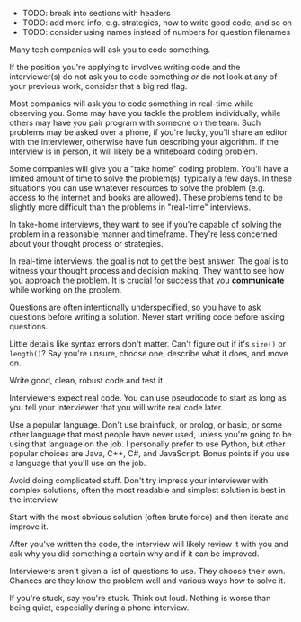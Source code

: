 - TODO: break into sections with headers
- TODO: add more info, e.g. strategies, how to write good code, and so on
- TODO: consider using names instead of numbers for question filenames

Many tech companies will ask you to code something.

If the position you're applying to involves writing code and the interviewer(s)
do not ask you to code something _or_ do not look at any of your previous work,
consider that a big red flag.

Most companies will ask you to code something in real-time while observing you.
Some may have you tackle the problem individually, while others may have you pair
program with someone on the team. Such problems may be asked over a phone, if
you're lucky, you'll share an editor with the interviewer, otherwise have fun
describing your algorithm. If the interview is in person, it will likely be
a whiteboard coding problem.

Some companies will give you a "take home" coding problem. You'll have a limited
amount of time to solve the problem(s), typically a few days. In these
situations you can use whatever resources to solve the problem (e.g. access to
the internet and books are allowed). These problems tend to be slightly more
difficult than the problems in "real-time" interviews.

In take-home interviews, they want to see if you're capable of solving the
problem in a reasonable manner and timeframe. They're less concerned about your
thought process or strategies.

In real-time interviews, the goal is not to get the best answer.  The goal is to
witness your thought process and decision making. They want to see how you
approach the problem. It is crucial for success that you **communicate** while
working on the problem.

Questions are often intentionally underspecified, so you have to ask questions
before writing a solution. Never start writing code before asking questions.

Little details like syntax errors don't matter. Can't figure out if it's
`size()` or `length()`? Say you're unsure, choose one, describe what it does,
and move on.

Write good, clean, robust code and test it.

Interviewers expect real code. You can use pseudocode to start as long as you
tell your interviewer that you will write real code later.

Use a popular language. Don't use brainfuck, or prolog, or basic, or some other
language that most people have never used, unless you're going to be using that
language on the job. I personally prefer to use Python, but other popular
choices are Java, C++, C#, and JavaScript. Bonus points if you use a language
that you'll use on the job.

Avoid doing complicated stuff. Don't try impress your interviewer with complex
solutions, often the most readable and simplest solution is best in the
interview.

Start with the most obvious solution (often brute force) and then iterate and
improve it.

After you've written the code, the interview will likely review it with you and
ask why you did something a certain why and if it can be improved.

Interviewers aren't given a list of questions to use. They choose their own.
Chances are they know the problem well and various ways how to solve it.

If you're stuck, say you're stuck. Think out loud. Nothing is worse than being
quiet, especially during a phone interview.
